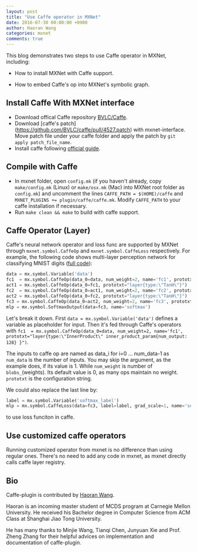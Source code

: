 ```yaml
---
layout: post
title: "Use Caffe operator in MXNet"
date: 2016-07-30 00:00:00 +0900
author: Haoran Wang
categories: mxnet
comments: true
---
```


This blog demonstrates two steps to use Caffe operator in MXNet, including:

* How to install MXNet with Caffe support.

* How to embed Caffe's op into MXNet's symbolic graph.

## Install Caffe With MXNet interface
* Download offical Caffe repository [BVLC/Caffe](https://github.com/BVLC/caffe).
* Download [caffe's patch] (https://github.com/BVLC/caffe/pull/4527.patch) with mxnet-interface. Move patch file under your caffe folder and apply the patch by `git apply patch_file_name`.
* Install caffe following [official guide](http://caffe.berkeleyvision.org/installation.html).

## Compile with Caffe
* In mxnet folder, open `config.mk` (if you haven't already, copy `make/config.mk` (Linux) or `make/osx.mk` (Mac) into MXNet root folder as `config.mk`) and uncomment the lines `CAFFE_PATH = $(HOME)/caffe` and `MXNET_PLUGINS += plugin/caffe/caffe.mk`. Modify `CAFFE_PATH` to your caffe installation if necessary. 
* Run `make clean && make` to build with caffe support.

## Caffe Operator (Layer)
Caffe's neural network operator and loss func are supported by MXNet through `mxnet.symbol.CaffeOp` and `mxnet.symbol.CaffeLoss` respectively.
For example, the following code shows multi-layer perception network for classifying MNIST digits ([full code](https://github.com/dmlc/mxnet/blob/master/example/caffe/caffe_net.py)):
```Python
data = mx.symbol.Variable('data')
fc1  = mx.symbol.CaffeOp(data_0=data, num_weight=2, name='fc1', prototxt="layer{type:\"InnerProduct\" inner_product_param{num_output: 128} }")
act1 = mx.symbol.CaffeOp(data_0=fc1, prototxt="layer{type:\"TanH\"}")
fc2  = mx.symbol.CaffeOp(data_0=act1, num_weight=2, name='fc2', prototxt="layer{type:\"InnerProduct\" inner_product_param{num_output: 64} }")
act2 = mx.symbol.CaffeOp(data_0=fc2, prototxt="layer{type:\"TanH\"}")
fc3 = mx.symbol.CaffeOp(data_0=act2, num_weight=2, name='fc3', prototxt="layer{type:\"InnerProduct\" inner_product_param{num_output: 10}}")
mlp = mx.symbol.SoftmaxOutput(data=fc3, name='softmax')
```
Let's break it down. First `data = mx.symbol.Variable('data')` defines a variable as placeholder for input.
Then it's fed through Caffe's operators with `fc1  = mx.symbol.CaffeOp(data_0=data, num_weight=2, name='fc1', prototxt="layer{type:\"InnerProduct\" inner_product_param{num_output: 128} }")`.

The inputs to caffe op are named as data_i for i=0 ... num_data-1 as `num_data` is the number of inputs. You may skip the argument, as the example does, if its value is 1. While `num_weight` is number of `blobs_`(weights). Its default value is 0, as many ops maintain no weight. `prototxt` is the configuration string.

We could also replace the last line by:
```Python
label = mx.symbol.Variable('softmax_label')
mlp = mx.symbol.CaffeLoss(data=fc3, label=label, grad_scale=1, name='softmax', prototxt="layer{type:\"SoftmaxWithLoss\"}")
```
to use loss funciton in caffe.

## Use customized caffe operators
Running customized operator from mxnet is no difference than using regular ones. There's no need to add any code in mxnet, as mxnet directly calls caffe layer registry.

## Bio
Caffe-plugin is contributed by [Haoran Wang](https://github.com/HrWangChengdu). 

Haoran is an incoming master student of MCDS program at Carnegie Mellon University. He received his Bachelor degree in Computer Science from ACM Class at Shanghai Jiao Tong University.

He has many thanks to Minjie Wang, Tianqi Chen, Junyuan Xie and Prof. Zheng Zhang for their helpful advices on implementation and documentation of caffe-plugin.
